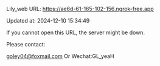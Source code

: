 Lily_web URL: https://ae6d-61-165-102-156.ngrok-free.app

Updated at: 2024-12-10 15:34:49

If you cannot open this URL, the server might be down.

Please contact: 

goley04@foxmail.com Or Wechat:GL_yeaH
